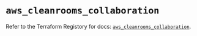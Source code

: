 # `aws_cleanrooms_collaboration`

Refer to the Terraform Registory for docs: [`aws_cleanrooms_collaboration`](https://registry.terraform.io/providers/hashicorp/aws/5.8.0/docs/resources/cleanrooms_collaboration).
